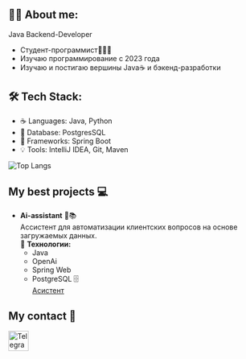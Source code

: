 ## 🙋‍♂️ About me:
Java Backend-Developer 
- Студент-программист🧑🏻‍💻
- Изучаю программирование с 2023 года
- Изучаю и постигаю вершины Java☕️  и бэкенд-разработки

## 🛠 Tech Stack:
- ☕ Languages: Java, Python
- 🐘 Database: PostgresSQL
- 🌱 Frameworks: Spring Boot
- 💡 Tools: IntelliJ IDEA, Git, Maven

  
![Top Langs](https://github-readme-stats.vercel.app/api/top-langs/?username=DmitryDavydov1&layout=compact)

## My best projects 💻
- **Ai-assistant** 💬📚  
  Ассистент для автоматизации клиентских вопросов на основе загружаемых данных.  
  🔧 **Технологии:**  
  - Java
  - OpenAi
  - Spring Web
  - PostgreSQL 🗄️  
    [Асистент](https://github.com/DmitryDavydov1/ai-assistant)


## My contact 🤝

<a href="https://t.me/username" target="_blank">
    <img src="https://upload.wikimedia.org/wikipedia/commons/8/82/Telegram_logo.svg" width="40" alt="Telegram">
</a>





<!--
**CoderSing1/CoderSing1** is a ✨ _special_ ✨ repository because its `README.md` (this file) appears on your GitHub profile.

Here are some ideas to get you started:

- 🔭 I’m currently working on ...
- 🌱 I’m currently learning ...
- 👯 I’m looking to collaborate on ...
- 🤔 I’m looking for help with ...
- 💬 Ask me about ...
- 📫 How to reach me: ...
- 😄 Pronouns: ...
- ⚡️ Fun fact: ...
-->
